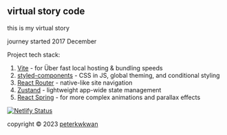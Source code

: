 ## virtual story code

this is my virtual story

journey started 2017 December

Project tech stack:

1. [Vite](https://vitejs.dev/) - for Über fast local hosting & bundling speeds
2. [styled-components](https://styled-components.com/) - CSS in JS, global theming, and conditional styling
3. [React Router](https://reactrouter.com/) - native-like site navigation
4. [Zustand](https://docs.pmnd.rs/zustand/getting-started/introduction) - lightweight app-wide state management
5. [React Spring](https://www.react-spring.dev/) - for more complex animations and parallax effects

[![Netlify Status](https://api.netlify.com/api/v1/badges/91f60b1f-b576-4b17-8e3f-6c4c257cf24e/deploy-status)](https://app.netlify.com/sites/peter-kwan/deploys)

copyright © 2023 [peterkwkwan](https://github.com/peterkwkwan)
